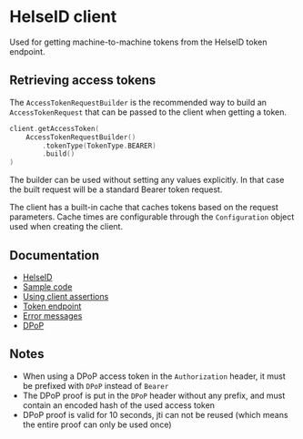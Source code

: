 # HelseID client
Used for getting machine-to-machine tokens from the HelseID token endpoint.

## Retrieving access tokens
The `AccessTokenRequestBuilder` is the recommended way to build an `AccessTokenRequest` that can be passed to the client when getting a token.

```kotlin
client.getAccessToken(
    AccessTokenRequestBuilder()
        .tokenType(TokenType.BEARER)
        .build()
)
```

The builder can be used without setting any values explicitly. 
In that case the built request will be a standard Bearer token request.

The client has a built-in cache that caches tokens based on the request parameters. 
Cache times are configurable through the `Configuration` object used when creating the client.

## Documentation
- [HelseID](https://selvbetjening.nhn.no/docs)
- [Sample code](https://github.com/NorskHelsenett/HelseID.Samples)
- [Using client assertions](https://utviklerportal.nhn.no/informasjonstjenester/helseid/bruksmoenstre-og-eksempelkode/bruk-av-helseid/docs/tekniske-mekanismer/bruk_av_client_assertion_enmd)
- [Token endpoint](https://utviklerportal.nhn.no/informasjonstjenester/helseid/bruksmoenstre-og-eksempelkode/bruk-av-helseid/docs/teknisk-referanse/endepunkt/token-endepunktet_enmd)
- [Error messages](https://utviklerportal.nhn.no/informasjonstjenester/helseid/bruksmoenstre-og-eksempelkode/bruk-av-helseid/docs/teknisk-referanse/feilmeldinger_enmd)
- [DPoP](https://utviklerportal.nhn.no/informasjonstjenester/helseid/bruksmoenstre-og-eksempelkode/bruk-av-helseid/docs/dpop/dpop_enmd)

## Notes
- When using a DPoP access token in the `Authorization` header, it must be prefixed with `DPoP` instead of `Bearer`
- The DPoP proof is put in the `DPoP` header without any prefix, and must contain an encoded hash of the used access token
- DPoP proof is valid for 10 seconds, jti can not be reused (which means the entire proof can only be used once)
